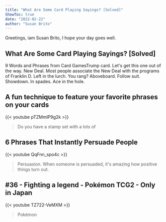 ```yaml
---
title: "What Are Some Card Playing Sayings? [Solved]"
ShowToc: true 
date: "2022-02-22"
author: "Susan Brito" 
---
```


Greetings, iam Susan Brito, I hope your day goes well.
## What Are Some Card Playing Sayings? [Solved]
 9 Words and Phrases from Card GamesTrump card. Let's get this one out of the way. 
 New Deal. Most people associate the New Deal with the programs of Franklin D. 
 Left in the lurch. You rang? 
 Aboveboard. 
 Follow suit. 
 Showdown. 
 In spades. 
 Ace in the hole.

## A fun technique to feature your favorite phrases on your cards
{{< youtube pTZMmlP9g2k >}}
>Do you have a stamp set with a lots of 

## 6 Phrases That Instantly Persuade People
{{< youtube QqFnn_spo4c >}}
>Persuasion. When someone is persuaded, it's amazing how positive things turn out. 

## #36 - Fighting a legend - Pokémon TCG2 - Only in Japan
{{< youtube TZ722-VeMXM >}}
>Pokémon 

